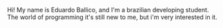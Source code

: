 Hi! My name is Eduardo Ballico, and I'm a brazilian developing student. \
The world of programming it's still new to me, but i'm very interested in it.
<!---
EduardoBllc/EduardoBllc is a ✨ special ✨ repository because its `README.md` (this file) appears on your GitHub profile.
You can click the Preview link to take a look at your changes.
--->
